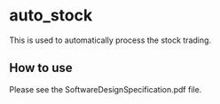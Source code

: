 # auto_stock
This is used to automatically process the stock trading.
## How to use
Please see the SoftwareDesignSpecification.pdf file.
